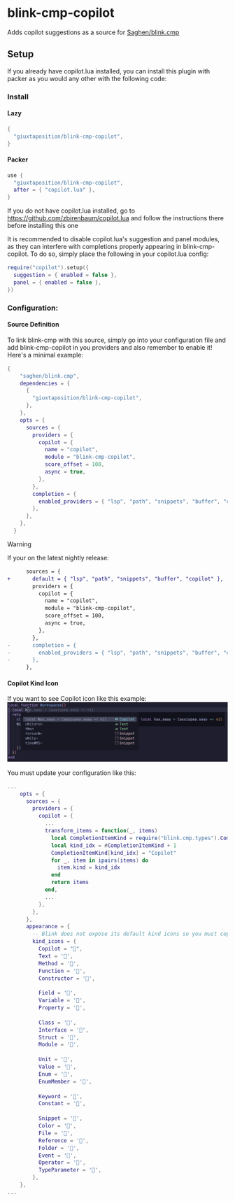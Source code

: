 # blink-cmp-copilot

Adds copilot suggestions as a source for [Saghen/blink.cmp](https://github.com/Saghen/blink.cmp)

## Setup

If you already have copilot.lua installed, you can install this plugin with packer as you would any other with the following code:

### Install

#### Lazy

```lua
{
  "giuxtaposition/blink-cmp-copilot",
}

```

#### Packer

```lua
use {
  "giuxtaposition/blink-cmp-copilot",
  after = { "copilot.lua" },
}
```

If you do not have copilot.lua installed, go to https://github.com/zbirenbaum/copilot.lua and follow the instructions there before installing this one

It is recommended to disable copilot.lua's suggestion and panel modules, as they can interfere with completions properly appearing in blink-cmp-copilot. To do so, simply place the following in your copilot.lua config:

```lua
require("copilot").setup({
  suggestion = { enabled = false },
  panel = { enabled = false },
})
```

### Configuration:

#### Source Definition

To link blink-cmp with this source, simply go into your configuration file and add blink-cmp-copilot in you providers and also remember to enable it! Here's a minimal example:

```lua
{
    "saghen/blink.cmp",
    dependencies = {
      {
        "giuxtaposition/blink-cmp-copilot",
      },
    },
    opts = {
      sources = {
        providers = {
          copilot = {
            name = "copilot",
            module = "blink-cmp-copilot",
            score_offset = 100,
            async = true,
          },
        },
        completion = {
          enabled_providers = { "lsp", "path", "snippets", "buffer", "copilot" },
        },
      },
    },
  }
```

> [!WARNING]
> If your on the latest nightly release:

```diff
      sources = {
+       default = { "lsp", "path", "snippets", "buffer", "copilot" },
        providers = {
          copilot = {
            name = "copilot",
            module = "blink-cmp-copilot",
            score_offset = 100,
            async = true,
          },
        },
-       completion = {
-         enabled_providers = { "lsp", "path", "snippets", "buffer", "copilot" },
-       },
      },
```

#### Copilot Kind Icon

If you want to see Copilot icon like this example:
![kind-example](./.github/assets/kind.png)

You must update your configuration like this:

```lua
...
    opts = {
      sources = {
        providers = {
          copilot = {
            ...
            transform_items = function(_, items)
              local CompletionItemKind = require("blink.cmp.types").CompletionItemKind
              local kind_idx = #CompletionItemKind + 1
              CompletionItemKind[kind_idx] = "Copilot"
              for _, item in ipairs(items) do
                item.kind = kind_idx
              end
              return items
            end,
            ...
          },
        },
      },
      appearance = {
        -- Blink does not expose its default kind icons so you must copy them all (or set your custom ones) and add Copilot
        kind_icons = {
          Copilot = "",
          Text = '󰉿',
          Method = '󰊕',
          Function = '󰊕',
          Constructor = '󰒓',

          Field = '󰜢',
          Variable = '󰆦',
          Property = '󰖷',

          Class = '󱡠',
          Interface = '󱡠',
          Struct = '󱡠',
          Module = '󰅩',

          Unit = '󰪚',
          Value = '󰦨',
          Enum = '󰦨',
          EnumMember = '󰦨',

          Keyword = '󰻾',
          Constant = '󰏿',

          Snippet = '󱄽',
          Color = '󰏘',
          File = '󰈔',
          Reference = '󰬲',
          Folder = '󰉋',
          Event = '󱐋',
          Operator = '󰪚',
          TypeParameter = '󰬛',
        },
    },
...
```

